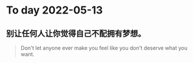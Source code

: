 
# To day 2022-05-13


## 别让任何人让你觉得自己不配拥有梦想。
> Don't let anyone ever make you feel like you don't deserve what you want.

    